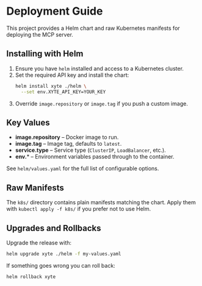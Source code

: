 # Deployment Guide

This project provides a Helm chart and raw Kubernetes manifests for deploying the
MCP server.

## Installing with Helm

1. Ensure you have `helm` installed and access to a Kubernetes cluster.
2. Set the required API key and install the chart:
   ```bash
   helm install xyte ./helm \
     --set env.XYTE_API_KEY=YOUR_KEY
   ```
3. Override `image.repository` or `image.tag` if you push a custom image.

## Key Values

- **image.repository** – Docker image to run.
- **image.tag** – Image tag, defaults to `latest`.
- **service.type** – Service type (`ClusterIP`, `LoadBalancer`, etc.).
- **env.*** – Environment variables passed through to the container.

See `helm/values.yaml` for the full list of configurable options.

## Raw Manifests

The `k8s/` directory contains plain manifests matching the chart. Apply them
with `kubectl apply -f k8s/` if you prefer not to use Helm.

## Upgrades and Rollbacks

Upgrade the release with:
```bash
helm upgrade xyte ./helm -f my-values.yaml
```
If something goes wrong you can roll back:
```bash
helm rollback xyte
```
